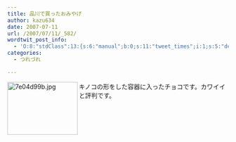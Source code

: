 ```yaml
---
title: 品川で買ったおみやげ
author: kazu634
date: 2007-07-11
url: /2007/07/11/_582/
wordtwit_post_info:
  - 'O:8:"stdClass":13:{s:6:"manual";b:0;s:11:"tweet_times";i:1;s:5:"delay";i:0;s:7:"enabled";i:1;s:10:"separation";s:2:"60";s:7:"version";s:3:"3.7";s:14:"tweet_template";b:0;s:6:"status";i:2;s:6:"result";a:0:{}s:13:"tweet_counter";i:2;s:13:"tweet_log_ids";a:1:{i:0;i:3043;}s:9:"hash_tags";a:0:{}s:8:"accounts";a:1:{i:0;s:7:"kazu634";}}'
categories:
  - つれづれ

---
```

<div class="section">
<p>
<a href="http://image.blog.livedoor.jp/simoom634/imgs/7/e/7e04d99b.jpg" onclick="__gaTracker('send', 'event', 'outbound-article', 'http://image.blog.livedoor.jp/simoom634/imgs/7/e/7e04d99b.jpg', '');" target="_blank"><img width="160" align="left" alt="7e04d99b.jpg" src="http://image.blog.livedoor.jp/simoom634/imgs/7/e/7e04d99b-s.jpg" height="120" border="0" class="pict" /></a>キノコの形をした容器に入ったチョコです。カワイイと評判です。
</p>
</div>